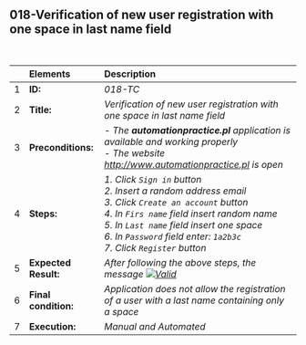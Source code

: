 ##  018-Verification of new user registration with one space in last name field

<br>

|     | Elements             | Description                                                                               |
| :-- | :------------------- | :---------------------------------------------------------------------------------------- |
| 1   | **ID:**              | _018-TC_                                                                                  |
| 2   | **Title:**           | _Verification of new user registration with one space in last name field_            |
| 3   | **Preconditions:**   | _- The **automationpractice.pl** application is available and working properly <br> - The website http://www.automationpractice.pl is open_ |
| 4   | **Steps:**           | _1. Click `Sign in` button <br> 2. Insert a random address email <br> 3. Click `Create an account` button <br> 4. In `Firs name` field insert random name <br> 5. In `Last name` field insert one space <br> 6. In `Password` field enter: `1a2b3c` <br> 7. Click `Register` button_ |
| 5   | **Expected Result:** | _After following the above steps, the message [![Valid](https://img.shields.io/badge/There%20is%201%20error-f3515c)](#)_ |
| 6   | **Final condition:** | _Application does not allow the registration of a user with a last name containing only a space_ |
| 7   | **Execution:**       | _Manual and Automated_                                                                    |
